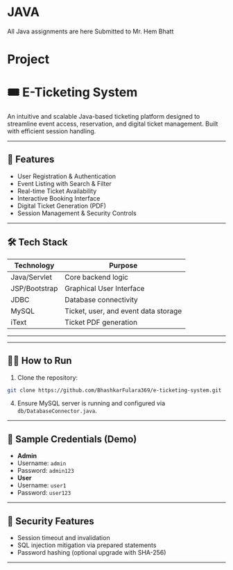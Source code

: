 # JAVA
All Java assignments are here Submitted to Mr. Hem Bhatt

# Project 
# 🎟️ E-Ticketing System

An intuitive and scalable Java-based ticketing platform designed to streamline event access, reservation, and digital ticket management. Built with efficient session handling.

---

## 🚀 Features

- User Registration & Authentication
- Event Listing with Search & Filter
- Real-time Ticket Availability
- Interactive Booking Interface
- Digital Ticket Generation (PDF)
- Session Management & Security Controls
  
---

## 🛠️ Tech Stack

| Technology     | Purpose                                 |
|----------------|-----------------------------------------|
| Java/Servlet   | Core backend logic                      |
| JSP/Bootstrap  | Graphical User Interface                |
| JDBC           | Database connectivity                   |
| MySQL          | Ticket, user, and event data storage    |
| iText          | Ticket PDF generation                   |

---

---

## 🧑‍💻 How to Run

1. Clone the repository:

 ```bash
 git clone https://github.com/BhashkarFulara369/e-ticketing-system.git
```



4. Ensure MySQL server is running and configured via `db/DatabaseConnector.java`.

---

## 🧪 Sample Credentials (Demo)

- **Admin**
- Username: `admin`
- Password: `admin123`
- **User**
- Username: `user1`
- Password: `user123`

---

## 🔐 Security Features

- Session timeout and invalidation
- SQL injection mitigation via prepared statements
- Password hashing (optional upgrade with SHA-256)

---

